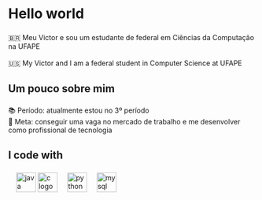 <h1 align="left">Hello world</h1>

###

<p align="left">🇧🇷 Meu Victor e sou um estudante de federal em Ciências da Computação na UFAPE<br><br>🇺🇸 My Victor and I am a federal student in Computer Science at UFAPE</p>

###

<h2 align="left">Um pouco sobre mim</h2>

###

<p align="left">📚 Período: atualmente estou no 3º período<br>🎯 Meta: conseguir uma vaga no mercado de trabalho e me desenvolver como profissional de tecnologia</p>

###

<h2 align="left">I code with</h2>

###

<div align="left">
  <img width="12" />
  <img src="https://cdn.jsdelivr.net/gh/devicons/devicon/icons/java/java-original.svg" height="40" alt="java logo"  />
  <img src="https://cdn.jsdelivr.net/gh/devicons/devicon/icons/c/c-original.svg" height="40" alt="c logo"  />
  <img width="12" />
  <img src="https://cdn.jsdelivr.net/gh/devicons/devicon/icons/python/python-original.svg" height="40" alt="python logo"  />
  <img width="12" />
  <img src="https://cdn.jsdelivr.net/gh/devicons/devicon/icons/mysql/mysql-original.svg" height="40" alt="mysql logo"  />
</div>

###
